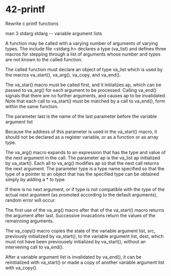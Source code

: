 # 42-printf
Rewrite c printf functions

man 3 stdarg
stdarg -- variable argument lists

A function may be called with a varying number of arguments of varying types. 
The include file <stdarg.h> declares a type (va_list) and defines three macros for stepping through a list of arguments 
whose number and types are not known to the called function.

The called function must declare an object of type va_list which is used by the macros va_start(), va_arg(), va_copy, and va_end().

The va_star() macro must be called first, and it initializes ap, which can be passed to va_arg() for each argument to be processed.
Calling va_end() signals that there are no further arguments, and causes ap to be invalidated. 
Note that each call to va_start() must be matched by a call to va_end(), form within the same function.

The parameter last is the name of the last parameter before the variable argument list

Because the address of this parameter is used in the va_start() macro, it should not be declared as a register variable,
or as a function or as array type.

The va_arg() macro expands to an expression that has the type and value of the next argument in the call.
The parameter ap is the va_list ap initialized by va_start().
Each all to va_arg() modifies ap so that the next call returns the next argument.
The parameter type is a type name specified so that the type of a pointer to an object that has the specified type can be 
obtained simply by adding a * to type.

If there is no next argument, or if type is not compatible with the type of the actual next argument (as promoted according to
the default arguments), random error will occur.

The first use of the va_arg() macro after that of the va_start() macro returns the argument after last. 
Successive invacations return the values of the remainning arguments.

The va_copy() macro copies the state of the variable argument list, src, previously initialized by va_start(),
to the variable argument list, dest, which must not have been previousely initialized by va_start(), without an intervening
call to va_end(). 

After a variable argument list is invalidated by va_end(), it can be reinitialized with va_start() or made a copy of another 
variable argument list with va_copy().
